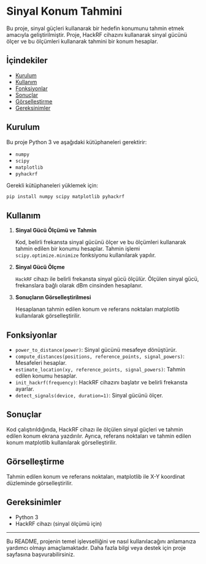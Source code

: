 # Sinyal Konum Tahmini

Bu proje, sinyal güçleri kullanarak bir hedefin konumunu tahmin etmek amacıyla geliştirilmiştir. Proje, HackRF cihazını kullanarak sinyal gücünü ölçer ve bu ölçümleri kullanarak tahmini bir konum hesaplar.

## İçindekiler

- [Kurulum](#kurulum)
- [Kullanım](#kullanım)
- [Fonksiyonlar](#fonksiyonlar)
- [Sonuçlar](#sonuçlar)
- [Görselleştirme](#görselleştirme)
- [Gereksinimler](#gereksinimler)

## Kurulum

Bu proje Python 3 ve aşağıdaki kütüphaneleri gerektirir:

- `numpy`
- `scipy`
- `matplotlib`
- `pyhackrf`

Gerekli kütüphaneleri yüklemek için:

```bash
pip install numpy scipy matplotlib pyhackrf
```
## Kullanım

1. **Sinyal Gücü Ölçümü ve Tahmin**

   Kod, belirli frekansta sinyal gücünü ölçer ve bu ölçümleri kullanarak tahmin edilen bir konumu hesaplar. Tahmin işlemi `scipy.optimize.minimize` fonksiyonu kullanılarak yapılır.

2. **Sinyal Gücü Ölçme**

   `HackRF` cihazı ile belirli frekansta sinyal gücü ölçülür. Ölçülen sinyal gücü, frekanslara bağlı olarak dBm cinsinden hesaplanır.

3. **Sonuçların Görselleştirilmesi**

   Hesaplanan tahmin edilen konum ve referans noktaları matplotlib kullanılarak görselleştirilir.

## Fonksiyonlar

- `power_to_distance(power)`: Sinyal gücünü mesafeye dönüştürür.
- `compute_distances(positions, reference_points, signal_powers)`: Mesafeleri hesaplar.
- `estimate_location(xy, reference_points, signal_powers)`: Tahmin edilen konumu hesaplar.
- `init_hackrf(frequency)`: HackRF cihazını başlatır ve belirli frekansta ayarlar.
- `detect_signals(device, duration=1)`: Sinyal gücünü ölçer.

## Sonuçlar

Kod çalıştırıldığında, HackRF cihazı ile ölçülen sinyal güçleri ve tahmin edilen konum ekrana yazdırılır. Ayrıca, referans noktaları ve tahmin edilen konum matplotlib kullanılarak görselleştirilir.

## Görselleştirme

Tahmin edilen konum ve referans noktaları, matplotlib ile X-Y koordinat düzleminde görselleştirilir.

## Gereksinimler

- Python 3
- HackRF cihazı (sinyal ölçümü için)

---

Bu README, projenin temel işlevselliğini ve nasıl kullanılacağını anlamanıza yardımcı olmayı amaçlamaktadır. Daha fazla bilgi veya destek için proje sayfasına başvurabilirsiniz.

